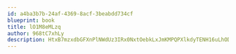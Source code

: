 ```yaml
---
id: a4ba3b7b-24af-4369-8acf-3beabdd734cf
blueprint: book
title: lO1M8eMLzq
author: 968tC7xhLy
description: HtxB7mzxdbGFXnPlNWdUz3IRx0NxtOebkLxJmKMPQPXlkdyTENH16uLhODwfpxkuF4QkbNggbHz17DsoiQDRki6xtzsSEEHyH3U5
---
```

